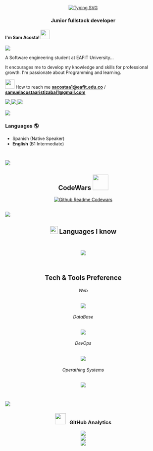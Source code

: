 <div align="center">
  
[![Typing SVG](https://readme-typing-svg.herokuapp.com?font=Fira+Code&pause=1000&width=435&lines=Hello%2C+welcome+to+my+Github+page;I'm+Sam;I'm+software+engineering)](https://git.io/typing-svg)

<h3 align="center">Junior fullstack developer</h3>

</div>

#### I'm Sam Acosta! <img src="https://media.giphy.com/media/hvRJCLFzcasrR4ia7z/giphy.gif" width="30px">
[![](https://visitcount.itsvg.in/api?id=itssam0&icon=0&color=0)](https://visitcount.itsvg.in)

A Software engineering student at EAFIT University...                     

It encourages me to develop my
knowledge and skills for
professional growth. I'm passionate about
Programming and learning.

 <img src="https://cultofthepartyparrot.com/parrots/hd/60fpsparrot.gif" width="30" height="30"/>  How to reach me **sacostaa1@eafit.edu.co** / **samuelacostaaristizabal1@gmail.com**

<div align="center">



</div>

  <a href="#">
    <img src="https://skillicons.dev/icons?i=discord" />
  </a>
  <a href="https://www.instagram.com/sam.acos?utm_source=ig_web_button_share_sheet&igsh=ZDNlZDc0MzIxNw==">
    <img src="https://skillicons.dev/icons?i=instagram" />
  </a>
  <a href="https://www.linkedin.com/in/samuel-acosta-aristiz%C3%A1bal-a71b6324b/">
    <img src="https://skillicons.dev/icons?i=linkedin" />
  </a>


<br>
<br>
<img src="https://user-images.githubusercontent.com/73097560/115834477-dbab4500-a447-11eb-908a-139a6edaec5c.gif">

### Languages 🌎
- Spanish (Native Speaker)
- **English** (B1 Intermediate)

<br>

<img src="https://user-images.githubusercontent.com/73097560/115834477-dbab4500-a447-11eb-908a-139a6edaec5c.gif"><br>

<div align="center">
 
<h2> CodeWars  <img src="https://media.giphy.com/media/WUlplcMpOCEmTGBtBW/giphy.gif" width="50px"></h2>
 </div>
 
<div align="center">
  <a href="https://www.codewars.com/users/itssam0">
    <img src="https://codewars-stats-ignacio-cuadra.vercel.app/?username=itssam0&theme=dark" alt="Github Readme Codewars" />
  </a>
</div>

<br>

<img src="https://user-images.githubusercontent.com/73097560/115834477-dbab4500-a447-11eb-908a-139a6edaec5c.gif"><br>

<div align="center">
<h2><img src="https://media2.giphy.com/media/QssGEmpkyEOhBCb7e1/giphy.gif?cid=ecf05e47a0n3gi1bfqntqmob8g9aid1oyj2wr3ds3mg700bl&rid=giphy.gif" width ="25"> Languages I know</h2>
 </div>
 <br>
<p align="center">
  <a href="">
    <img src="https://skillicons.dev/icons?i=c,cs,cpp,,js,ts,,py,php,r" />
  </a>
</p>
<br>

<div align="center">
<h2>Tech & Tools Preference</h2>
 </div>
 
 <div align="center">
<h6>Web</h6>
 </div>
 
 <p align="center">
  <a href="">
    <img src="https://skillicons.dev/icons?i=react,django,flutter,nodejs,angular,,html,css,sass,,bootstrap" />
  </a>
</p>

  <div align="center">
<h6>DataBase</h6>
 </div>

<p align="center">
  <a href="">
    <img src="https://skillicons.dev/icons?i=mysql,mongodb,postgres,sqlite" />
  </a>
</p>


 <div align="center">
<h6>DevOps</h6>
 </div>

 <p align="center">
  <a href="">
    <img src="https://skillicons.dev/icons?i=gcp,aws,azure" />
  </a>
</p>
 
<div align="center">
<h6>Operathing Systems</h6>
 </div>

 <p align="center">
  <a href="">
    <img src="https://skillicons.dev/icons?i=linux,,windows,,mint" />
  </a>
</p>

<br>

<img src="https://user-images.githubusercontent.com/73097560/115834477-dbab4500-a447-11eb-908a-139a6edaec5c.gif"><br>

<div align="center">
<h3><img src="https://media.giphy.com/media/iY8CRBdQXODJSCERIr/giphy.gif" width="35"> &nbsp; GitHub Analytics</h3>
 </div>
<div align="center">

![](https://github-readme-stats.vercel.app/api?username=itssam0&theme=dark&hide_border=true&include_all_commits=false&count_private=false)<br/>
![](https://github-readme-streak-stats.herokuapp.com/?user=itssam0&theme=dark&hide_border=true)<br/>
![](https://github-readme-stats.vercel.app/api/top-langs/?username=itssam0&theme=dark&hide_border=true&include_all_commits=false&count_private=false&layout=compact)





</div>






